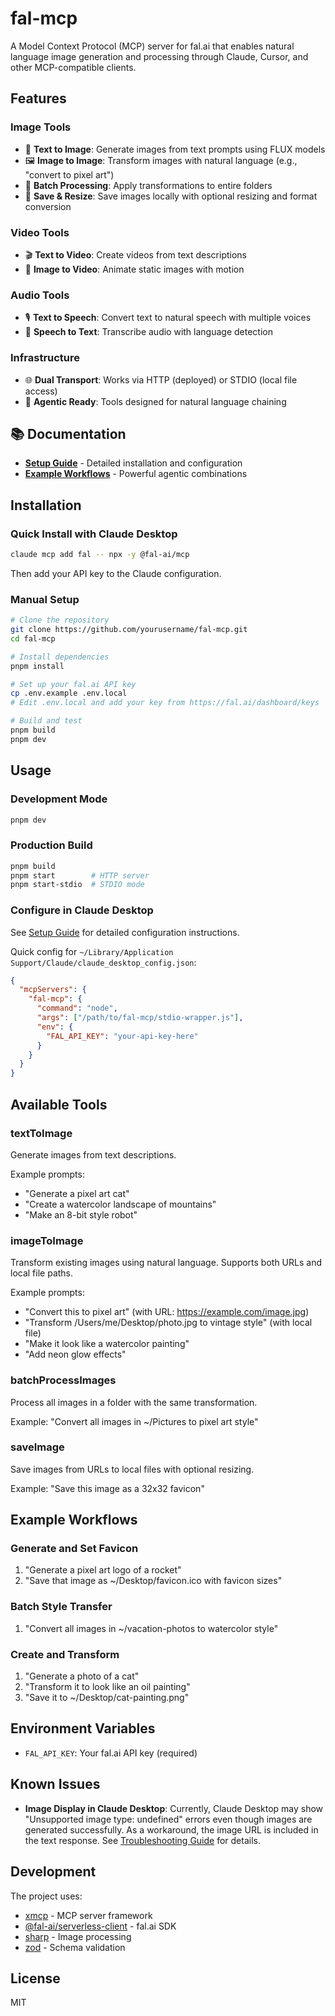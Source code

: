 # fal-mcp

A Model Context Protocol (MCP) server for fal.ai that enables natural language image generation and processing through Claude, Cursor, and other MCP-compatible clients.

## Features

### Image Tools
- 🎨 **Text to Image**: Generate images from text prompts using FLUX models
- 🖼️ **Image to Image**: Transform images with natural language (e.g., "convert to pixel art")
- 📁 **Batch Processing**: Apply transformations to entire folders
- 💾 **Save & Resize**: Save images locally with optional resizing and format conversion

### Video Tools
- 🎬 **Text to Video**: Create videos from text descriptions
- 🎥 **Image to Video**: Animate static images with motion

### Audio Tools
- 🎙️ **Text to Speech**: Convert text to natural speech with multiple voices
- 📝 **Speech to Text**: Transcribe audio with language detection

### Infrastructure
- 🌐 **Dual Transport**: Works via HTTP (deployed) or STDIO (local file access)
- 🔗 **Agentic Ready**: Tools designed for natural language chaining

## 📚 Documentation

- **[Setup Guide](./docs/SETUP.md)** - Detailed installation and configuration
- **[Example Workflows](./docs/EXAMPLES.md)** - Powerful agentic combinations

## Installation

### Quick Install with Claude Desktop

```bash
claude mcp add fal -- npx -y @fal-ai/mcp
```

Then add your API key to the Claude configuration.

### Manual Setup

```bash
# Clone the repository
git clone https://github.com/yourusername/fal-mcp.git
cd fal-mcp

# Install dependencies
pnpm install

# Set up your fal.ai API key
cp .env.example .env.local
# Edit .env.local and add your key from https://fal.ai/dashboard/keys

# Build and test
pnpm build
pnpm dev
```

## Usage

### Development Mode

```bash
pnpm dev
```

### Production Build

```bash
pnpm build
pnpm start        # HTTP server
pnpm start-stdio  # STDIO mode
```

### Configure in Claude Desktop

See [Setup Guide](./docs/SETUP.md) for detailed configuration instructions.

Quick config for `~/Library/Application Support/Claude/claude_desktop_config.json`:

```json
{
  "mcpServers": {
    "fal-mcp": {
      "command": "node",
      "args": ["/path/to/fal-mcp/stdio-wrapper.js"],
      "env": {
        "FAL_API_KEY": "your-api-key-here"
      }
    }
  }
}
```

## Available Tools

### textToImage
Generate images from text descriptions.

Example prompts:
- "Generate a pixel art cat"
- "Create a watercolor landscape of mountains"
- "Make an 8-bit style robot"

### imageToImage
Transform existing images using natural language. Supports both URLs and local file paths.

Example prompts:
- "Convert this to pixel art" (with URL: https://example.com/image.jpg)
- "Transform /Users/me/Desktop/photo.jpg to vintage style" (with local file)
- "Make it look like a watercolor painting"
- "Add neon glow effects"

### batchProcessImages
Process all images in a folder with the same transformation.

Example: "Convert all images in ~/Pictures to pixel art style"

### saveImage
Save images from URLs to local files with optional resizing.

Example: "Save this image as a 32x32 favicon"

## Example Workflows

### Generate and Set Favicon
1. "Generate a pixel art logo of a rocket"
2. "Save that image as ~/Desktop/favicon.ico with favicon sizes"

### Batch Style Transfer
1. "Convert all images in ~/vacation-photos to watercolor style"

### Create and Transform
1. "Generate a photo of a cat"
2. "Transform it to look like an oil painting"
3. "Save it to ~/Desktop/cat-painting.png"

## Environment Variables

- `FAL_API_KEY`: Your fal.ai API key (required)

## Known Issues

- **Image Display in Claude Desktop**: Currently, Claude Desktop may show "Unsupported image type: undefined" errors even though images are generated successfully. As a workaround, the image URL is included in the text response. See [Troubleshooting Guide](./docs/TROUBLESHOOTING.md) for details.

## Development

The project uses:
- [xmcp](https://xmcp.dev) - MCP server framework
- [@fal-ai/serverless-client](https://fal.ai/docs) - fal.ai SDK
- [sharp](https://sharp.pixelplumbing.com/) - Image processing
- [zod](https://zod.dev) - Schema validation

## License

MIT
